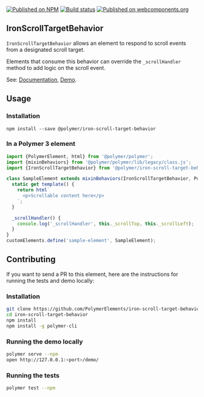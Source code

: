 [![Published on NPM](https://img.shields.io/npm/v/@polymer/iron-scroll-target-behavior.svg)](https://www.npmjs.com/package/@polymer/iron-scroll-target-behavior)
[![Build status](https://travis-ci.org/PolymerElements/iron-scroll-target-behavior.svg?branch=master)](https://travis-ci.org/PolymerElements/iron-scroll-target-behavior)
[![Published on webcomponents.org](https://img.shields.io/badge/webcomponents.org-published-blue.svg)](https://webcomponents.org/element/@polymer/iron-scroll-target-behavior)

## IronScrollTargetBehavior

`IronScrollTargetBehavior` allows an element to respond to scroll events from a
designated scroll target.

Elements that consume this behavior can override the `_scrollHandler`
method to add logic on the scroll event.

See: [Documentation](https://www.webcomponents.org/element/@polymer/iron-scroll-target-behavior),
[Demo](https://www.webcomponents.org/element/@polymer/iron-scroll-target-behavior/demo/demo/index.html).

## Usage

### Installation

```
npm install --save @polymer/iron-scroll-target-behavior
```

### In a Polymer 3 element

```js
import {PolymerElement, html} from '@polymer/polymer';
import {mixinBehaviors} from '@polymer/polymer/lib/legacy/class.js';
import {IronScrollTargetBehavior} from '@polymer/iron-scroll-target-behavior/iron-scroll-target-behavior.js';

class SampleElement extends mixinBehaviors(IronScrollTargetBehavior, PolymerElement) {
  static get template() {
    return html`
      <p>Scrollable content here</p>
    `;
  }

  _scrollHandler() {
    console.log('_scrollHandler', this._scrollTop, this._scrollLeft);
  }
}
customElements.define('sample-element', SampleElement);
```

## Contributing

If you want to send a PR to this element, here are
the instructions for running the tests and demo locally:

### Installation

```sh
git clone https://github.com/PolymerElements/iron-scroll-target-behavior
cd iron-scroll-target-behavior
npm install
npm install -g polymer-cli
```

### Running the demo locally

```sh
polymer serve --npm
open http://127.0.0.1:<port>/demo/
```

### Running the tests

```sh
polymer test --npm
```
